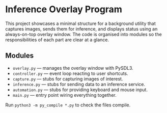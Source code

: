 # Inference Overlay Program

This project showcases a minimal structure for a background utility that
captures images, sends them for inference, and displays status using an
always-on-top overlay window.  The code is organised into modules so the
responsibilities of each part are clear at a glance.

## Modules
- `overlay.py` — manages the overlay window with PySDL3.
- `controller.py` — event loop reacting to user shortcuts.
- `capture.py` — stubs for capturing images of interest.
- `inference.py` — stubs for sending data to an inference service.
- `automation.py` — stubs for providing keyboard and mouse input.
- `main.py` — entry point wiring everything together.

Run `python3 -m py_compile *.py` to check the files compile.

